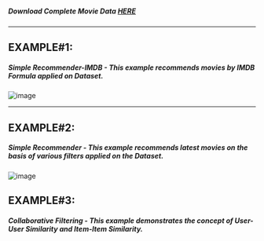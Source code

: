 ##### Download Complete Movie Data [HERE](https://www.kaggle.com/rahulvaish/moviesdata) 

<hr>

## EXAMPLE#1: 
##### Simple Recommender-IMDB - This example recommends movies by IMDB Formula applied on Dataset.
![image](https://user-images.githubusercontent.com/689226/49779723-77353280-fd31-11e8-8389-06a66c520499.png)

<hr>

## EXAMPLE#2: 
##### Simple Recommender - This example recommends latest movies on the basis of various filters applied on the Dataset.
![image](https://user-images.githubusercontent.com/689226/49779790-c3807280-fd31-11e8-91e2-1d25d6cea123.png)

## EXAMPLE#3: 
##### Collaborative Filtering - This example demonstrates the concept of User-User Similarity and Item-Item Similarity.
